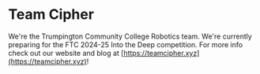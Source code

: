 # Team Cipher
We're the Trumpington Community College Robotics team. We're currently preparing for the FTC 2024-25 Into the Deep competition. For more info check out our website and blog at [https://teamcipher.xyz](https://teamcipher.xyz)!
